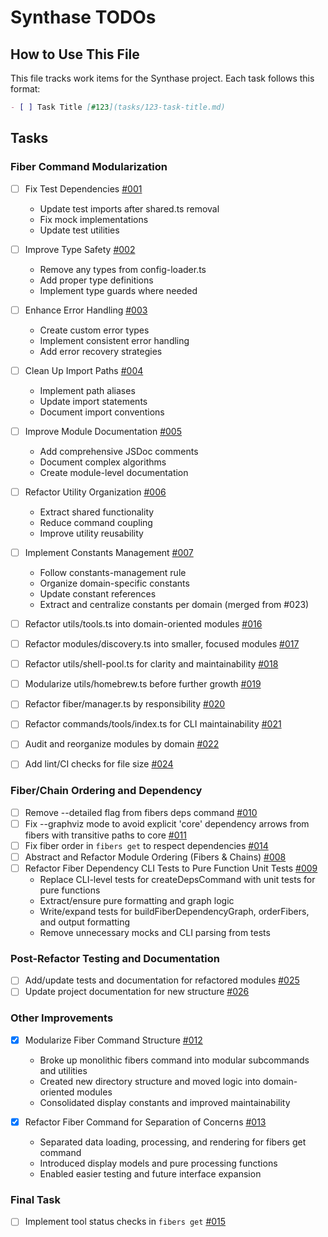 # Synthase TODOs

## How to Use This File

This file tracks work items for the Synthase project. Each task follows this format:

```markdown
- [ ] Task Title [#123](tasks/123-task-title.md)
```

## Tasks

### Fiber Command Modularization

- [ ] Fix Test Dependencies [#001](tasks/001-fix-test-dependencies.md)
  - Update test imports after shared.ts removal
  - Fix mock implementations
  - Update test utilities

- [ ] Improve Type Safety [#002](tasks/002-improve-type-safety.md)
  - Remove any types from config-loader.ts
  - Add proper type definitions
  - Implement type guards where needed

- [ ] Enhance Error Handling [#003](tasks/003-enhance-error-handling.md)
  - Create custom error types
  - Implement consistent error handling
  - Add error recovery strategies

- [ ] Clean Up Import Paths [#004](tasks/004-clean-up-import-paths.md)
  - Implement path aliases
  - Update import statements
  - Document import conventions

- [ ] Improve Module Documentation [#005](tasks/005-improve-module-documentation.md)
  - Add comprehensive JSDoc comments
  - Document complex algorithms
  - Create module-level documentation

- [ ] Refactor Utility Organization [#006](tasks/006-refactor-utility-organization.md)
  - Extract shared functionality
  - Reduce command coupling
  - Improve utility reusability

- [ ] Implement Constants Management [#007](tasks/007-implement-constants-management.md)
  - Follow constants-management rule
  - Organize domain-specific constants
  - Update constant references
  - Extract and centralize constants per domain (merged from #023)

- [ ] Refactor utils/tools.ts into domain-oriented modules [#016](tasks/016-refactor-utils-tools.md)
- [ ] Refactor modules/discovery.ts into smaller, focused modules [#017](tasks/017-refactor-modules-discovery.md)
- [ ] Refactor utils/shell-pool.ts for clarity and maintainability [#018](tasks/018-refactor-utils-shell-pool.md)
- [ ] Modularize utils/homebrew.ts before further growth [#019](tasks/019-modularize-utils-homebrew.md)
- [ ] Refactor fiber/manager.ts by responsibility [#020](tasks/020-refactor-fiber-manager.md)
- [ ] Refactor commands/tools/index.ts for CLI maintainability [#021](tasks/021-refactor-commands-tools-index.md)
- [ ] Audit and reorganize modules by domain [#022](tasks/022-audit-reorganize-modules-domain.md)

- [ ] Add lint/CI checks for file size [#024](tasks/024-add-lint-ci-file-size-checks.md)

### Fiber/Chain Ordering and Dependency

- [ ] Remove --detailed flag from fibers deps command [#010](tasks/010-remove-detailed-flag.md)
- [ ] Fix --graphviz mode to avoid explicit 'core' dependency arrows from fibers with transitive paths to core [#011](tasks/011-fix-graphviz-core-arrows.md)
- [ ] Fix fiber order in `fibers get` to respect dependencies [#014](tasks/014-fix-fiber-order-in-fibers-get.md)
- [ ] Abstract and Refactor Module Ordering (Fibers & Chains) [#008](tasks/008-order-modules-abstraction.md)
- [ ] Refactor Fiber Dependency CLI Tests to Pure Function Unit Tests [#009](tasks/009-refactor-fiber-deps-tests.md)
  - Replace CLI-level tests for createDepsCommand with unit tests for pure functions
  - Extract/ensure pure formatting and graph logic
  - Write/expand tests for buildFiberDependencyGraph, orderFibers, and output formatting
  - Remove unnecessary mocks and CLI parsing from tests

### Post-Refactor Testing and Documentation

- [ ] Add/update tests and documentation for refactored modules [#025](tasks/025-update-tests-docs-refactor.md)
- [ ] Update project documentation for new structure [#026](tasks/026-update-project-docs-structure.md)

### Other Improvements

- [x] Modularize Fiber Command Structure [#012](tasks/012-fiber-command-modularization.md)
  - Broke up monolithic fibers command into modular subcommands and utilities
  - Created new directory structure and moved logic into domain-oriented modules
  - Consolidated display constants and improved maintainability

- [x] Refactor Fiber Command for Separation of Concerns [#013](tasks/013-fiber-command-refactoring.md)
  - Separated data loading, processing, and rendering for fibers get command
  - Introduced display models and pure processing functions
  - Enabled easier testing and future interface expansion

### Final Task

- [ ] Implement tool status checks in `fibers get` [#015](tasks/015-implement-tool-status-checks.md)
